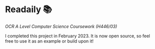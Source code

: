 # Readaily 📚
*OCR A Level Computer Science Coursework (H446/03)*

I completed this project in February 2023. 
It is now open source, so feel free to use it as an example or build upon it!

